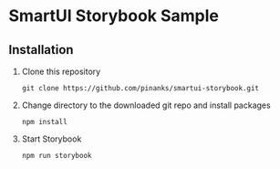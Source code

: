 # SmartUI Storybook Sample

## Installation

1. Clone this repository
    ```
    git clone https://github.com/pinanks/smartui-storybook.git
    ```

2. Change directory to the downloaded git repo and install packages
    ```
    npm install
    ```

3. Start Storybook
    ```
    npm run storybook
    ```
